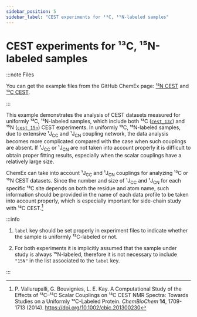 ```yaml
---
sidebar_position: 5
sidebar_label: "CEST experiments for ¹³C, ¹⁵N-labeled samples"
---
```


# CEST experiments for ¹³C, ¹⁵N-labeled samples

:::note Files

You can get the example files from the GitHub ChemEx page:
[¹⁵N CEST](https://github.com/gbouvignies/chemex/tree/master/examples/Experiments/CEST_15N_LABEL_CN)
and
[¹³C CEST](https://github.com/gbouvignies/chemex/tree/master/examples/Experiments/CEST_13C_LABEL_CN).

:::

This example demonstrates the analysis of CEST datasets measured for uniformly
¹³C, ¹⁵N-labeled samples, which include both ¹³C
([`cest_13c`](experiments/cest/cest_13c.md)) and ¹⁵N
([`cest_15n`](experiments/cest/cest_15n.md)) CEST experiments. In uniformly ¹³C,
¹⁵N-labeled samples, due to extensive ¹J<sub>CC</sub> and ¹J<sub>CN</sub>
coupling network, the data analysis becomes more complicated compared with the
case when such couplings are absent. If ¹J<sub>CC</sub> or ¹J<sub>CN</sub> are
not taken into account properly it is difficult to obtain proper fitting
results, especially when the scalar couplings have a relatively large size.

ChemEx can take into account ¹J<sub>CC</sub> and ¹J<sub>CN</sub> couplings for
analyzing ¹³C or ¹⁵N CEST datasets. Since the number and size of ¹J<sub>CC</sub>
and ¹J<sub>CN</sub> for each specific ¹³C site depends on both the residue and
atom name, such information should be provided in the name of each data profile
to be taken into account properly, which is especially important for side-chain
study with ¹³C CEST.[^1]

:::info

1. `label` key should be set properly in experiment files to indicate whether
   the sample is uniformly ¹³C-labeled or not.

2. For both experiments it is implicitly assumed that the sample under study is
   always ¹⁵N-labeled, therefore it is not necessary to include `"15N"` in the
   list associated to the `label` key.

:::

[^1]:
    P. Vallurupalli, G. Bouvignies, L. E. Kay. A Computational Study of the
    Effects of ¹³C–¹³C Scalar Couplings on ¹³C CEST NMR Spectra: Towards Studies
    on a Uniformly ¹³C-Labeled Protein. _ChemBioChem_ **14**, 1709-1713 (2014).
    https://doi.org/10.1002/cbic.201300230
